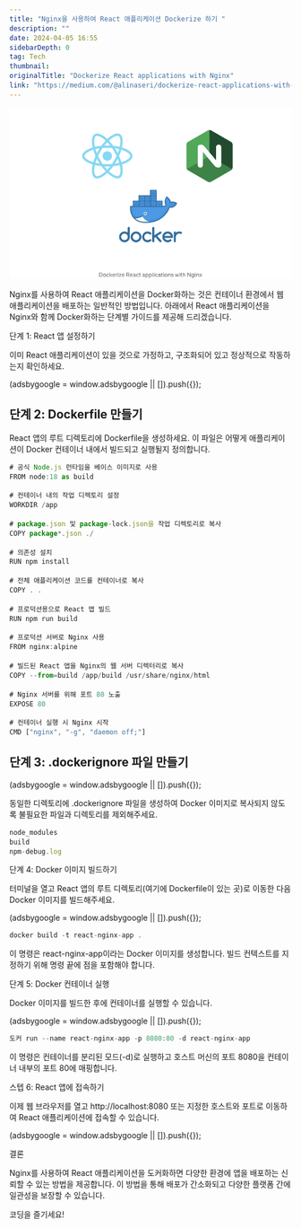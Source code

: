```yaml
---
title: "Nginx을 사용하여 React 애플리케이션 Dockerize 하기 "
description: ""
date: 2024-04-05 16:55
sidebarDepth: 0
tag: Tech
thumbnail: 
originalTitle: "Dockerize React applications with Nginx"
link: "https://medium.com/@alinaseri/dockerize-react-applications-with-nginx-17f752deb54"
---
```



![Dockerize React applications with Nginx](./img/DockerizeReactapplicationswithNginx_0.png)

Nginx를 사용하여 React 애플리케이션을 Docker화하는 것은 컨테이너 환경에서 웹 애플리케이션을 배포하는 일반적인 방법입니다. 아래에서 React 애플리케이션을 Nginx와 함께 Docker화하는 단계별 가이드를 제공해 드리겠습니다.

단계 1: React 앱 설정하기

이미 React 애플리케이션이 있을 것으로 가정하고, 구조화되어 있고 정상적으로 작동하는지 확인하세요.

<!-- ui-log 수평형 -->
<ins class="adsbygoogle"
  style="display:block"
  data-ad-client="ca-pub-4877378276818686"
  data-ad-slot="9743150776"
  data-ad-format="auto"
  data-full-width-responsive="true"></ins>
<component is="script">
(adsbygoogle = window.adsbygoogle || []).push({});
</component>

## 단계 2: Dockerfile 만들기

React 앱의 루트 디렉토리에 Dockerfile을 생성하세요. 이 파일은 어떻게 애플리케이션이 Docker 컨테이너 내에서 빌드되고 실행될지 정의합니다.

```js
# 공식 Node.js 런타임을 베이스 이미지로 사용
FROM node:18 as build

# 컨테이너 내의 작업 디렉토리 설정
WORKDIR /app

# package.json 및 package-lock.json을 작업 디렉토리로 복사
COPY package*.json ./

# 의존성 설치
RUN npm install

# 전체 애플리케이션 코드를 컨테이너로 복사
COPY . .

# 프로덕션용으로 React 앱 빌드
RUN npm run build

# 프로덕션 서버로 Nginx 사용
FROM nginx:alpine

# 빌드된 React 앱을 Nginx의 웹 서버 디렉터리로 복사
COPY --from=build /app/build /usr/share/nginx/html

# Nginx 서버를 위해 포트 80 노출
EXPOSE 80

# 컨테이너 실행 시 Nginx 시작
CMD ["nginx", "-g", "daemon off;"]
```

## 단계 3: .dockerignore 파일 만들기

<!-- ui-log 수평형 -->
<ins class="adsbygoogle"
  style="display:block"
  data-ad-client="ca-pub-4877378276818686"
  data-ad-slot="9743150776"
  data-ad-format="auto"
  data-full-width-responsive="true"></ins>
<component is="script">
(adsbygoogle = window.adsbygoogle || []).push({});
</component>

동일한 디렉토리에 .dockerignore 파일을 생성하여 Docker 이미지로 복사되지 않도록 불필요한 파일과 디렉토리를 제외해주세요.

```js
node_modules
build
npm-debug.log
```

단계 4: Docker 이미지 빌드하기

터미널을 열고 React 앱의 루트 디렉토리(여기에 Dockerfile이 있는 곳)로 이동한 다음 Docker 이미지를 빌드해주세요.

<!-- ui-log 수평형 -->
<ins class="adsbygoogle"
  style="display:block"
  data-ad-client="ca-pub-4877378276818686"
  data-ad-slot="9743150776"
  data-ad-format="auto"
  data-full-width-responsive="true"></ins>
<component is="script">
(adsbygoogle = window.adsbygoogle || []).push({});
</component>

```js
docker build -t react-nginx-app .
```

이 명령은 react-nginx-app이라는 Docker 이미지를 생성합니다. 빌드 컨텍스트를 지정하기 위해 명령 끝에 점을 포함해야 합니다.

단계 5: Docker 컨테이너 실행

Docker 이미지를 빌드한 후에 컨테이너를 실행할 수 있습니다.

<!-- ui-log 수평형 -->
<ins class="adsbygoogle"
  style="display:block"
  data-ad-client="ca-pub-4877378276818686"
  data-ad-slot="9743150776"
  data-ad-format="auto"
  data-full-width-responsive="true"></ins>
<component is="script">
(adsbygoogle = window.adsbygoogle || []).push({});
</component>

```js
도커 run --name react-nginx-app -p 8080:80 -d react-nginx-app
```

이 명령은 컨테이너를 분리된 모드(-d)로 실행하고 호스트 머신의 포트 8080을 컨테이너 내부의 포트 80에 매핑합니다.

스텝 6: React 앱에 접속하기

이제 웹 브라우저를 열고 http://localhost:8080 또는 지정한 호스트와 포트로 이동하여 React 애플리케이션에 접속할 수 있습니다.

<!-- ui-log 수평형 -->
<ins class="adsbygoogle"
  style="display:block"
  data-ad-client="ca-pub-4877378276818686"
  data-ad-slot="9743150776"
  data-ad-format="auto"
  data-full-width-responsive="true"></ins>
<component is="script">
(adsbygoogle = window.adsbygoogle || []).push({});
</component>

결론

Nginx를 사용하여 React 애플리케이션을 도커화하면 다양한 환경에 앱을 배포하는 신뢰할 수 있는 방법을 제공합니다. 이 방법을 통해 배포가 간소화되고 다양한 플랫폼 간에 일관성을 보장할 수 있습니다.

코딩을 즐기세요!